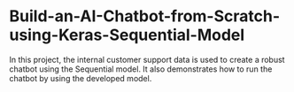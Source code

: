 # Build-an-AI-Chatbot-from-Scratch-using-Keras-Sequential-Model
In this project, the internal customer support data is used  to create a robust chatbot using the Sequential model. It also demonstrates how to run the chatbot by using the developed model.
